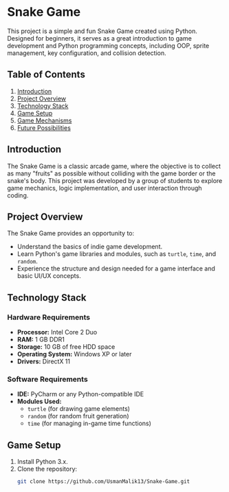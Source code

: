 # Snake Game

This project is a simple and fun Snake Game created using Python. Designed for beginners, it serves as a great introduction to game development and Python programming concepts, including OOP, sprite management, key configuration, and collision detection.

## Table of Contents
1. [Introduction](#introduction)
2. [Project Overview](#project-overview)
3. [Technology Stack](#technology-stack)
4. [Game Setup](#game-setup)
5. [Game Mechanisms](#game-mechanisms)
6. [Future Possibilities](#future-possibilities)

## Introduction
The Snake Game is a classic arcade game, where the objective is to collect as many "fruits" as possible without colliding with the game border or the snake's body. This project was developed by a group of students to explore game mechanics, logic implementation, and user interaction through coding.

## Project Overview
The Snake Game provides an opportunity to:
- Understand the basics of indie game development.
- Learn Python's game libraries and modules, such as `turtle`, `time`, and `random`.
- Experience the structure and design needed for a game interface and basic UI/UX concepts.

## Technology Stack

### Hardware Requirements
- **Processor:** Intel Core 2 Duo
- **RAM:** 1 GB DDR1
- **Storage:** 10 GB of free HDD space
- **Operating System:** Windows XP or later
- **Drivers:** DirectX 11

### Software Requirements
- **IDE:** PyCharm or any Python-compatible IDE
- **Modules Used:** 
  - `turtle` (for drawing game elements)
  - `random` (for random fruit generation)
  - `time` (for managing in-game time functions)

## Game Setup
1. Install Python 3.x.
2. Clone the repository:
   ```bash
   git clone https://github.com/UsmanMalik13/Snake-Game.git
